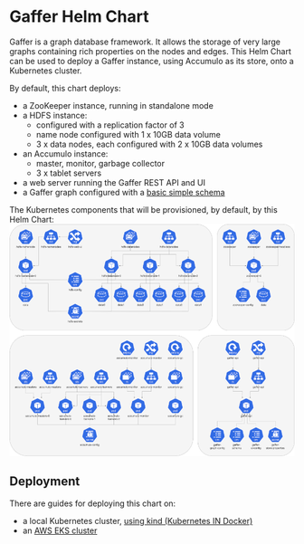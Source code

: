 # Gaffer Helm Chart

Gaffer is a graph database framework. It allows the storage of very large graphs containing rich properties on the nodes and edges. This Helm Chart can be used to deploy a Gaffer instance, using Accumulo as its store, onto a Kubernetes cluster.

By default, this chart deploys:
* a ZooKeeper instance, running in standalone mode
* a HDFS instance:
  * configured with a replication factor of 3
  * name node configured with 1 x 10GB data volume
  * 3 x data nodes, each configured with 2 x 10GB data volumes
* an Accumulo instance:
  * master, monitor, garbage collector
  * 3 x tablet servers
* a web server running the Gaffer REST API and UI
* a Gaffer graph configured with a [basic simple schema](config/schema/)

The Kubernetes components that will be provisioned, by default, by this Helm Chart:
[![Kubernetes components provisioned by Gaffer Helm Chart](docs/gaffer-k8s-components-medium.png)](docs/gaffer-k8s-components.png?raw=true)


## Deployment

There are guides for deploying this chart on:
* a local Kubernetes cluster, [using kind (Kubernetes IN Docker)](docs/kind-deployment.md)
* an [AWS EKS cluster](docs/aws-eks-deployment.md)
